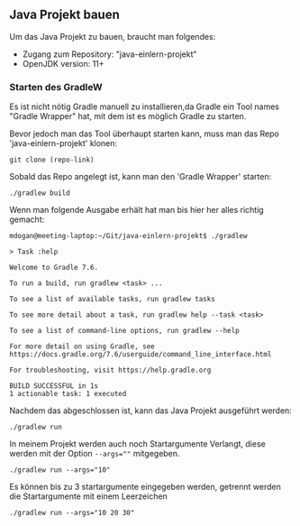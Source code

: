## Java Projekt bauen

Um das Java Projekt zu bauen, braucht man folgendes:
* Zugang zum Repository: "java-einlern-projekt"
* OpenJDK version: 11+

### Starten des GradleW

Es ist nicht nötig Gradle manuell zu installieren,da Gradle ein Tool names "Gradle Wrapper" hat, mit dem ist es möglich Gradle zu starten.

Bevor jedoch man das Tool überhaupt starten kann, muss man das Repo 'java-einlern-projekt' klonen:
```
git clone (repo-link)
```
Sobald das Repo angelegt ist, kann man den 'Gradle Wrapper' starten:
```
./gradlew build
```
Wenn man folgende Ausgabe erhält hat man bis hier her alles richtig gemacht:
```
mdogan@meeting-laptop:~/Git/java-einlern-projekt$ ./gradlew

> Task :help

Welcome to Gradle 7.6.

To run a build, run gradlew <task> ...

To see a list of available tasks, run gradlew tasks

To see more detail about a task, run gradlew help --task <task>

To see a list of command-line options, run gradlew --help

For more detail on using Gradle, see https://docs.gradle.org/7.6/userguide/command_line_interface.html

For troubleshooting, visit https://help.gradle.org

BUILD SUCCESSFUL in 1s
1 actionable task: 1 executed
```
Nachdem das abgeschlossen ist, kann das Java Projekt ausgeführt werden:
```
./gradlew run
```
In meinem Projekt werden auch noch Startargumente Verlangt, diese werden mit der Option ```--args=""``` mitgegeben.
```
./gradlew run --args="10"
```
Es können bis zu 3 startargumente eingegeben werden, getrennt werden die Startargumente mit einem Leerzeichen
```
./gradlew run --args="10 20 30"
```
